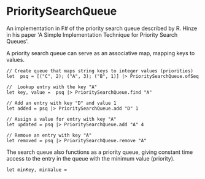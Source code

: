 PrioritySearchQueue===================An implementation in F# of the priority search queue described by R. Hinze in his paper 'A Simple Implementation Technique for Priority Search Queues'.A priority search queue can serve as an associative map, mapping keys to values.	// Create queue that maps string keys to integer values (priorities)	let  psq = [("C", 2); ("A", 3); ("B", 1)] |> PrioritySearchQueue.ofSeq		//  Lookup entry with the key "A"	let key, value =  psq |> PrioritySearchQueue.find "A"	// Add an entry with key "D" and value 1	let added = psq |> PrioritySearchQueue.add "D" 1		// Assign a value for entry with key "A" 	let updated = psq |> PrioritySearchQueue.add "A" 4	// Remove an entry with key "A"	let removed = psq |> PrioritySearchQueue.remove "A"The search queue also functions as a priority queue, giving constant time access to the entry in the queue with the minimum value (priority).		let minKey, minValue = 
